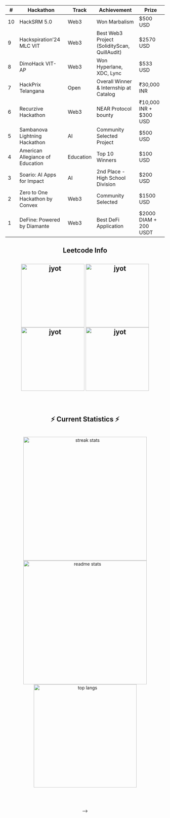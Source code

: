 
  
<!--   <h2>🐍 Contributions 🐍</h2>
  <img alt="snake eating my contributions" src="https://raw.githubusercontent.com/salesp07/salesp07/output/github-contribution-grid-snake.svg" />
  <p align="center">
  
  <img  align=top flex-grow=1 src="https://leetcard.jacoblin.cool/its-nishant320?theme=dark&font=Nunito&ext=heatmap" />  



</div> -->
<table align="center"> <thead> <tr> <th>#</th> <th>Hackathon</th> <th> Track</th> <th> Achievement</th> <th> Prize</th> </tr> </thead> <tbody> <tr> <td>10</td> <td>HackSRM 5.0</td> <td>Web3</td> <td>Won Marbalism</td> <td>$500 USD</td> </tr> <tr> <td>9</td> <td>Hackspiration’24 MLC VIT</td> <td>Web3</td> <td>Best Web3 Project (SolidityScan, QuillAudit)</td> <td>$2570 USD</td> </tr> <tr> <td>8</td> <td>DimoHack VIT-AP</td> <td>Web3</td> <td>Won Hyperlane, XDC, Lync</td> <td>$533 USD</td> </tr> <tr> <td>7</td> <td>HackPrix Telangana</td> <td>Open</td> <td>Overall Winner & Internship at Catalog</td> <td>₹30,000 INR</td> </tr> <tr> <td>6</td> <td>Recurzive Hackathon</td> <td>Web3</td> <td>NEAR Protocol bounty</td> <td>₹10,000 INR + $300 USD</td> </tr> <tr> <td>5</td> <td>Sambanova Lightning Hackathon</td> <td>AI</td> <td>Community Selected Project</td> <td>$500 USD</td> </tr> <tr> <td>4</td> <td>American Allegiance of Education</td> <td>Education</td> <td>Top 10 Winners</td> <td>$100 USD</td> </tr> <tr> <td>3</td> <td>Soario: AI Apps for Impact</td> <td>AI</td> <td>2nd Place - High School Division</td> <td>$200 USD</td> </tr> <tr> <td>2</td> <td>Zero to One Hackathon by Convex</td> <td>Web3</td> <td>Community Selected</td> <td>$1500 USD</td> </tr> <tr> <td>1</td> <td>DeFine: Powered by Diamante</td> <td>Web3</td> <td>Best DeFi Application</td> <td>$2000 DIAM + 200 USDT</td> </tr> </tbody> </table>

<div align="center"> 
<h2 align="center">Leetcode Info<h2>  
<p align="center">
  <a href="https://leetcode.com/its-nishant320/" target="_blank"><img align="center" src="https://leetcode.com/static/images/badges/2024/gif/2024-02.gif" alt="jyot" height="200" width="200" /></a>
  <a href="https://leetcode.com/its-nishant320/" target="_blank"><img align="center" src="https://leetcode.com/static/images/badges/2024/gif/2024-03.gif" alt="jyot" height="200" width="200" /></a>
  <a href="https://leetcode.com/its-nishant320/" target="_blank"><img align="center" src="https://assets.leetcode.com/static_assets/marketing/2024-200.gif" alt="jyot" height="200" width="200" /></a>
  <a href="https://leetcode.com/its-nishant320/" target="_blank"><img align="center" src="https://assets.leetcode.com/static_assets/marketing/2024-100.gif" alt="jyot" height="200" width="200" /></a>
</p>




<br/>
  <h2 align="center">⚡ Current Statistics ⚡</h2>
<br>
<div align=center>
  <img width=390 src="https://streak-stats.demolab.com/?user=nishant-Tiwari24&count_private=true&theme=react&border_radius=10" alt="streak stats"/>
  <img width=390 src="https://github-readme-stats.vercel.app/api?username=nishant-Tiwari24&show_icons=true&theme=react&rank_icon=github&border_radius=10" alt="readme stats" />
  <img width=325 align="center" src="https://github-readme-stats.vercel.app/api/top-langs/?username=nishant-Tiwari24&hide=HTML&langs_count=8&layout=compact&theme=react&border_radius=10&size_weight=0.5&count_weight=0.5&exclude_repo=github-readme-stats" alt="top langs" />
</div>

  <br/>

<br/><br/>
-->

